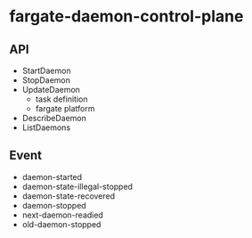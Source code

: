 # fargate-daemon-control-plane


## API

* StartDaemon
* StopDaemon
* UpdateDaemon
  * task definition
  * fargate platform
* DescribeDaemon
* ListDaemons

## Event

* daemon-started
* daemon-state-illegal-stopped
* daemon-state-recovered
* daemon-stopped
* next-daemon-readied
* old-daemon-stopped

